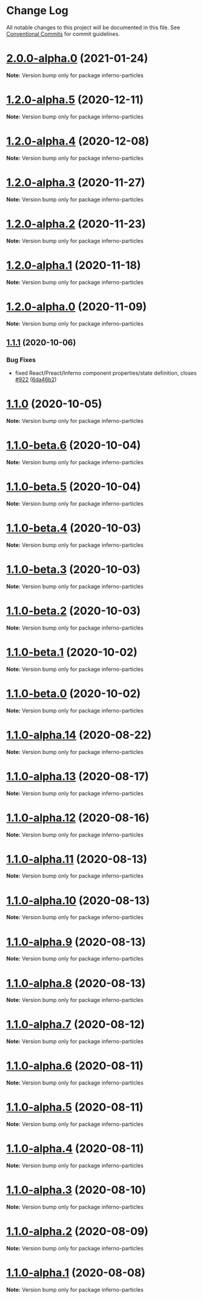 # Change Log

All notable changes to this project will be documented in this file.
See [Conventional Commits](https://conventionalcommits.org) for commit guidelines.

# [2.0.0-alpha.0](https://github.com/matteobruni/tsparticles/compare/inferno-particles@1.2.0-alpha.5...inferno-particles@2.0.0-alpha.0) (2021-01-24)

**Note:** Version bump only for package inferno-particles





# [1.2.0-alpha.5](https://github.com/matteobruni/tsparticles/compare/inferno-particles@1.2.0-alpha.4...inferno-particles@1.2.0-alpha.5) (2020-12-11)

**Note:** Version bump only for package inferno-particles





# [1.2.0-alpha.4](https://github.com/matteobruni/tsparticles/compare/inferno-particles@1.2.0-alpha.3...inferno-particles@1.2.0-alpha.4) (2020-12-08)

**Note:** Version bump only for package inferno-particles





# [1.2.0-alpha.3](https://github.com/matteobruni/tsparticles/compare/inferno-particles@1.2.0-alpha.2...inferno-particles@1.2.0-alpha.3) (2020-11-27)

**Note:** Version bump only for package inferno-particles





# [1.2.0-alpha.2](https://github.com/matteobruni/tsparticles/compare/inferno-particles@1.2.0-alpha.1...inferno-particles@1.2.0-alpha.2) (2020-11-23)

**Note:** Version bump only for package inferno-particles





# [1.2.0-alpha.1](https://github.com/matteobruni/tsparticles/compare/inferno-particles@1.2.0-alpha.0...inferno-particles@1.2.0-alpha.1) (2020-11-18)

**Note:** Version bump only for package inferno-particles





# [1.2.0-alpha.0](https://github.com/matteobruni/tsparticles/compare/inferno-particles@1.1.11...inferno-particles@1.2.0-alpha.0) (2020-11-09)

**Note:** Version bump only for package inferno-particles





## [1.1.1](https://github.com/matteobruni/tsparticles/compare/inferno-particles@1.1.0...inferno-particles@1.1.1) (2020-10-06)


### Bug Fixes

* fixed React/Preact/Inferno component properties/state definition, closes [#922](https://github.com/matteobruni/tsparticles/issues/922) ([6da46b2](https://github.com/matteobruni/tsparticles/commit/6da46b239ec8a87cac96b50a39cb1e999f022998))





# [1.1.0](https://github.com/matteobruni/tsparticles/compare/inferno-particles@1.1.0-beta.6...inferno-particles@1.1.0) (2020-10-05)

**Note:** Version bump only for package inferno-particles





# [1.1.0-beta.6](https://github.com/matteobruni/tsparticles/compare/inferno-particles@1.1.0-beta.5...inferno-particles@1.1.0-beta.6) (2020-10-04)

**Note:** Version bump only for package inferno-particles





# [1.1.0-beta.5](https://github.com/matteobruni/tsparticles/compare/inferno-particles@1.1.0-beta.4...inferno-particles@1.1.0-beta.5) (2020-10-04)

**Note:** Version bump only for package inferno-particles





# [1.1.0-beta.4](https://github.com/matteobruni/tsparticles/compare/inferno-particles@1.1.0-beta.3...inferno-particles@1.1.0-beta.4) (2020-10-03)

**Note:** Version bump only for package inferno-particles





# [1.1.0-beta.3](https://github.com/matteobruni/tsparticles/compare/inferno-particles@1.1.0-beta.2...inferno-particles@1.1.0-beta.3) (2020-10-03)

**Note:** Version bump only for package inferno-particles





# [1.1.0-beta.2](https://github.com/matteobruni/tsparticles/compare/inferno-particles@1.1.0-beta.1...inferno-particles@1.1.0-beta.2) (2020-10-03)

**Note:** Version bump only for package inferno-particles





# [1.1.0-beta.1](https://github.com/matteobruni/tsparticles/compare/inferno-particles@1.1.0-beta.0...inferno-particles@1.1.0-beta.1) (2020-10-02)

**Note:** Version bump only for package inferno-particles





# [1.1.0-beta.0](https://github.com/matteobruni/tsparticles/compare/inferno-particles@1.0.11...inferno-particles@1.1.0-beta.0) (2020-10-02)

**Note:** Version bump only for package inferno-particles





# [1.1.0-alpha.14](https://github.com/matteobruni/tsparticles/compare/inferno-particles@1.0.8...inferno-particles@1.1.0-alpha.14) (2020-08-22)

**Note:** Version bump only for package inferno-particles





# [1.1.0-alpha.13](https://github.com/matteobruni/tsparticles/compare/inferno-particles@1.1.0-alpha.12...inferno-particles@1.1.0-alpha.13) (2020-08-17)

**Note:** Version bump only for package inferno-particles





# [1.1.0-alpha.12](https://github.com/matteobruni/tsparticles/compare/inferno-particles@1.0.7...inferno-particles@1.1.0-alpha.12) (2020-08-16)

**Note:** Version bump only for package inferno-particles





# [1.1.0-alpha.11](https://github.com/matteobruni/tsparticles/compare/inferno-particles@1.1.0-alpha.10...inferno-particles@1.1.0-alpha.11) (2020-08-13)

**Note:** Version bump only for package inferno-particles





# [1.1.0-alpha.10](https://github.com/matteobruni/tsparticles/compare/inferno-particles@1.1.0-alpha.9...inferno-particles@1.1.0-alpha.10) (2020-08-13)

**Note:** Version bump only for package inferno-particles





# [1.1.0-alpha.9](https://github.com/matteobruni/tsparticles/compare/inferno-particles@1.1.0-alpha.8...inferno-particles@1.1.0-alpha.9) (2020-08-13)

**Note:** Version bump only for package inferno-particles





# [1.1.0-alpha.8](https://github.com/matteobruni/tsparticles/compare/inferno-particles@1.1.0-alpha.7...inferno-particles@1.1.0-alpha.8) (2020-08-13)

**Note:** Version bump only for package inferno-particles





# [1.1.0-alpha.7](https://github.com/matteobruni/tsparticles/compare/inferno-particles@1.1.0-alpha.6...inferno-particles@1.1.0-alpha.7) (2020-08-12)

**Note:** Version bump only for package inferno-particles





# [1.1.0-alpha.6](https://github.com/matteobruni/tsparticles/compare/inferno-particles@1.1.0-alpha.5...inferno-particles@1.1.0-alpha.6) (2020-08-11)

**Note:** Version bump only for package inferno-particles





# [1.1.0-alpha.5](https://github.com/matteobruni/tsparticles/compare/inferno-particles@1.1.0-alpha.4...inferno-particles@1.1.0-alpha.5) (2020-08-11)

**Note:** Version bump only for package inferno-particles





# [1.1.0-alpha.4](https://github.com/matteobruni/tsparticles/compare/inferno-particles@1.1.0-alpha.3...inferno-particles@1.1.0-alpha.4) (2020-08-11)

**Note:** Version bump only for package inferno-particles





# [1.1.0-alpha.3](https://github.com/matteobruni/tsparticles/compare/inferno-particles@1.1.0-alpha.2...inferno-particles@1.1.0-alpha.3) (2020-08-10)

**Note:** Version bump only for package inferno-particles





# [1.1.0-alpha.2](https://github.com/matteobruni/tsparticles/compare/inferno-particles@1.1.0-alpha.1...inferno-particles@1.1.0-alpha.2) (2020-08-09)

**Note:** Version bump only for package inferno-particles





# [1.1.0-alpha.1](https://github.com/matteobruni/tsparticles/compare/inferno-particles@1.0.6...inferno-particles@1.1.0-alpha.1) (2020-08-08)

**Note:** Version bump only for package inferno-particles
